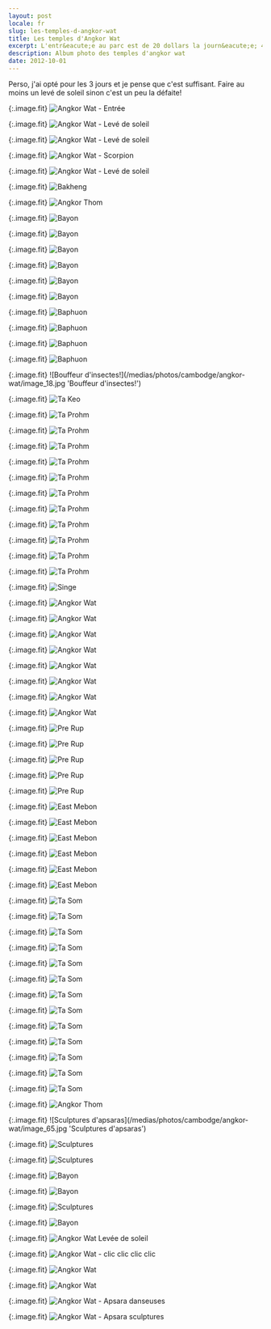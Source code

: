 ```yaml
---
layout: post
locale: fr
slug: les-temples-d-angkor-wat
title: Les temples d'Angkor Wat
excerpt: L'entr&eacute;e au parc est de 20 dollars la journ&eacute;e; 40 dollars les trois jours; 60 dollars la semaine.
description: Album photo des temples d'angkor wat
date: 2012-10-01
---
```


Perso, j'ai opt&eacute; pour les 3 jours et je pense que c'est suffisant. Faire au moins un lev&eacute; de soleil sinon c'est un peu la d&eacute;faite!

{:.image.fit}
![Angkor Wat - Entr&eacute;e](/medias/photos/cambodge/angkor-wat/image_1.jpg 'Angkor Wat - Entr&eacute;e')

{:.image.fit}
![Angkor Wat - Lev&eacute; de soleil](/medias/photos/cambodge/angkor-wat/image_2.jpg 'Angkor Wat - Lev&eacute; de soleil')

{:.image.fit}
![Angkor Wat - Lev&eacute; de soleil](/medias/photos/cambodge/angkor-wat/image_3.jpg 'Angkor Wat - Lev&eacute; de soleil')

{:.image.fit}
![Angkor Wat - Scorpion](/medias/photos/cambodge/angkor-wat/image_4.jpg 'Angkor Wat - Scorpion')

{:.image.fit}
![Angkor Wat - Lev&eacute; de soleil](/medias/photos/cambodge/angkor-wat/image_5.jpg 'Angkor Wat - Lev&eacute; de soleil')

{:.image.fit}
![Bakheng](/medias/photos/cambodge/angkor-wat/image_6.jpg 'Bakheng')

{:.image.fit}
![Angkor Thom](/medias/photos/cambodge/angkor-wat/image_7.jpg 'Angkor Thom')

{:.image.fit}
![Bayon](/medias/photos/cambodge/angkor-wat/image_8.jpg 'Bayon')

{:.image.fit}
![Bayon](/medias/photos/cambodge/angkor-wat/image_9.jpg 'Bayon')

{:.image.fit}
![Bayon](/medias/photos/cambodge/angkor-wat/image_10.jpg 'Bayon')

{:.image.fit}
![Bayon](/medias/photos/cambodge/angkor-wat/image_11.jpg 'Bayon')

{:.image.fit}
![Bayon](/medias/photos/cambodge/angkor-wat/image_12.jpg 'Bayon')

{:.image.fit}
![Bayon](/medias/photos/cambodge/angkor-wat/image_13.jpg 'Bayon')

{:.image.fit}
![Baphuon](/medias/photos/cambodge/angkor-wat/image_14.jpg 'Baphuon')

{:.image.fit}
![Baphuon](/medias/photos/cambodge/angkor-wat/image_15.jpg 'Baphuon')

{:.image.fit}
![Baphuon](/medias/photos/cambodge/angkor-wat/image_16.jpg 'Baphuon')

{:.image.fit}
![Baphuon](/medias/photos/cambodge/angkor-wat/image_17.jpg 'Baphuon')

{:.image.fit}
![Bouffeur d'insectes!](/medias/photos/cambodge/angkor-wat/image_18.jpg 'Bouffeur d'insectes!')

{:.image.fit}
![Ta Keo](/medias/photos/cambodge/angkor-wat/image_19.jpg 'Ta Keo')

{:.image.fit}
![Ta Prohm](/medias/photos/cambodge/angkor-wat/image_20.jpg 'Ta Prohm')

{:.image.fit}
![Ta Prohm](/medias/photos/cambodge/angkor-wat/image_21.jpg 'Ta Prohm')

{:.image.fit}
![Ta Prohm](/medias/photos/cambodge/angkor-wat/image_22.jpg 'Ta Prohm')

{:.image.fit}
![Ta Prohm](/medias/photos/cambodge/angkor-wat/image_23.jpg 'Ta Prohm')

{:.image.fit}
![Ta Prohm](/medias/photos/cambodge/angkor-wat/image_24.jpg 'Ta Prohm')

{:.image.fit}
![Ta Prohm](/medias/photos/cambodge/angkor-wat/image_25.jpg 'Ta Prohm')

{:.image.fit}
![Ta Prohm](/medias/photos/cambodge/angkor-wat/image_26.jpg 'Ta Prohm')

{:.image.fit}
![Ta Prohm](/medias/photos/cambodge/angkor-wat/image_27.jpg 'Ta Prohm')

{:.image.fit}
![Ta Prohm](/medias/photos/cambodge/angkor-wat/image_28.jpg 'Ta Prohm')

{:.image.fit}
![Ta Prohm](/medias/photos/cambodge/angkor-wat/image_29.jpg 'Ta Prohm')

{:.image.fit}
![Ta Prohm](/medias/photos/cambodge/angkor-wat/image_30.jpg 'Ta Prohm')

{:.image.fit}
![Singe](/medias/photos/cambodge/angkor-wat/image_31.jpg 'Singe')

{:.image.fit}
![Angkor Wat](/medias/photos/cambodge/angkor-wat/image_32.jpg 'Angkor Wat')

{:.image.fit}
![Angkor Wat](/medias/photos/cambodge/angkor-wat/image_33.jpg 'Angkor Wat')

{:.image.fit}
![Angkor Wat](/medias/photos/cambodge/angkor-wat/image_34.jpg 'Angkor Wat')

{:.image.fit}
![Angkor Wat](/medias/photos/cambodge/angkor-wat/image_35.jpg 'Angkor Wat')

{:.image.fit}
![Angkor Wat](/medias/photos/cambodge/angkor-wat/image_36.jpg 'Angkor Wat')

{:.image.fit}
![Angkor Wat](/medias/photos/cambodge/angkor-wat/image_37.jpg 'Angkor Wat')

{:.image.fit}
![Angkor Wat](/medias/photos/cambodge/angkor-wat/image_38.jpg 'Angkor Wat')

{:.image.fit}
![Angkor Wat](/medias/photos/cambodge/angkor-wat/image_39.jpg 'Angkor Wat')

{:.image.fit}
![Pre Rup](/medias/photos/cambodge/angkor-wat/image_40.jpg 'Pre Rup')

{:.image.fit}
![Pre Rup](/medias/photos/cambodge/angkor-wat/image_41.jpg 'Pre Rup')

{:.image.fit}
![Pre Rup](/medias/photos/cambodge/angkor-wat/image_42.jpg 'Pre Rup')

{:.image.fit}
![Pre Rup](/medias/photos/cambodge/angkor-wat/image_43.jpg 'Pre Rup')

{:.image.fit}
![Pre Rup](/medias/photos/cambodge/angkor-wat/image_44.jpg 'Pre Rup')

{:.image.fit}
![East Mebon](/medias/photos/cambodge/angkor-wat/image_45.jpg 'East Mebon')

{:.image.fit}
![East Mebon](/medias/photos/cambodge/angkor-wat/image_46.jpg 'East Mebon')

{:.image.fit}
![East Mebon](/medias/photos/cambodge/angkor-wat/image_47.jpg 'East Mebon')

{:.image.fit}
![East Mebon](/medias/photos/cambodge/angkor-wat/image_48.jpg 'East Mebon')

{:.image.fit}
![East Mebon](/medias/photos/cambodge/angkor-wat/image_49.jpg 'East Mebon')

{:.image.fit}
![East Mebon](/medias/photos/cambodge/angkor-wat/image_50.jpg 'East Mebon')

{:.image.fit}
![Ta Som](/medias/photos/cambodge/angkor-wat/image_51.jpg 'Ta Som')

{:.image.fit}
![Ta Som](/medias/photos/cambodge/angkor-wat/image_52.jpg 'Ta Som')

{:.image.fit}
![Ta Som](/medias/photos/cambodge/angkor-wat/image_53.jpg 'Ta Som')

{:.image.fit}
![Ta Som](/medias/photos/cambodge/angkor-wat/image_54.jpg 'Ta Som')

{:.image.fit}
![Ta Som](/medias/photos/cambodge/angkor-wat/image_55.jpg 'Ta Som')

{:.image.fit}
![Ta Som](/medias/photos/cambodge/angkor-wat/image_56.jpg 'Ta Som')

{:.image.fit}
![Ta Som](/medias/photos/cambodge/angkor-wat/image_57.jpg 'Ta Som')

{:.image.fit}
![Ta Som](/medias/photos/cambodge/angkor-wat/image_58.jpg 'Ta Som')

{:.image.fit}
![Ta Som](/medias/photos/cambodge/angkor-wat/image_59.jpg 'Ta Som')

{:.image.fit}
![Ta Som](/medias/photos/cambodge/angkor-wat/image_60.jpg 'Ta Som')

{:.image.fit}
![Ta Som](/medias/photos/cambodge/angkor-wat/image_61.jpg 'Ta Som')

{:.image.fit}
![Ta Som](/medias/photos/cambodge/angkor-wat/image_62.jpg 'Ta Som')

{:.image.fit}
![Ta Som](/medias/photos/cambodge/angkor-wat/image_63.jpg 'Ta Som')

{:.image.fit}
![Angkor Thom](/medias/photos/cambodge/angkor-wat/image_64.jpg 'Angkor Thom')

{:.image.fit}
![Sculptures d'apsaras](/medias/photos/cambodge/angkor-wat/image_65.jpg 'Sculptures d'apsaras')

{:.image.fit}
![Sculptures](/medias/photos/cambodge/angkor-wat/image_66.jpg 'Sculptures')

{:.image.fit}
![Sculptures](/medias/photos/cambodge/angkor-wat/image_67.jpg 'Sculptures')

{:.image.fit}
![Bayon](/medias/photos/cambodge/angkor-wat/image_68.jpg 'Bayon')

{:.image.fit}
![Bayon](/medias/photos/cambodge/angkor-wat/image_69.jpg 'Bayon')

{:.image.fit}
![Sculptures](/medias/photos/cambodge/angkor-wat/image_70.jpg 'Sculptures')

{:.image.fit}
![Bayon](/medias/photos/cambodge/angkor-wat/image_71.jpg 'Bayon')

{:.image.fit}
![Angkor Wat Lev&eacute;e de soleil](/medias/photos/cambodge/angkor-wat/image_72.jpg 'Angkor Wat Lev&eacute;e de soleil')

{:.image.fit}
![Angkor Wat - clic clic clic clic](/medias/photos/cambodge/angkor-wat/image_73.jpg 'Angkor Wat - clic clic clic clic')

{:.image.fit}
![Angkor Wat](/medias/photos/cambodge/angkor-wat/image_74.jpg 'Angkor Wat')

{:.image.fit}
![Angkor Wat](/medias/photos/cambodge/angkor-wat/image_75.jpg 'Angkor Wat')

{:.image.fit}
![Angkor Wat - Apsara danseuses](/medias/photos/cambodge/angkor-wat/image_76.jpg 'Angkor Wat - Apsara danseuses')

{:.image.fit}
![Angkor Wat - Apsara sculptures](/medias/photos/cambodge/angkor-wat/image_77.jpg 'Angkor Wat - Apsara sculptures')
